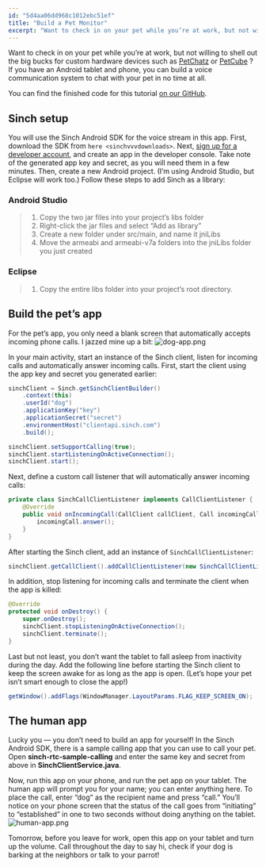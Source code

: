 ```yaml
---
id: "5d4aa06dd968c1012ebc51ef"
title: "Build a Pet Monitor"
excerpt: "Want to check in on your pet while you’re at work, but not willing to shell out the big bucks for custom hardware devices? If you have an Android tablet and phone, you can build a voice communication system to chat with your pet in no time at all."
---
```

Want to check in on your pet while you’re at work, but not willing to shell out the big bucks for custom hardware devices such as [PetChatz](http://www.petchatz.com/) or [PetCube](https://www.petcube.com/) ? If you have an Android tablet and phone, you can build a voice communication system to chat with your pet in no time at all.

You can find the finished code for this tutorial [on our GitHub](https://github.com/sinch/pet-monitor/).

## Sinch setup

You will use the Sinch Android SDK for the voice stream in this app. First, download the SDK from `here <sinchvvvdownloads>`. Next, [sign up for a developer account](https://portal.sinch.com/#/signup), and create an app in the developer console. Take note of the generated app key and secret, as you will need them in a few minutes. Then, create a new Android project. (I’m using Android Studio, but Eclipse will work too.) Follow these steps to add Sinch as a library:

### Android Studio
    
> 1.  Copy the two jar files into your project’s libs folder
> 2.  Right-click the jar files and select “Add as library”
> 3.  Create a new folder under src/main, and name it jniLibs
> 4.  Move the armeabi and armeabi-v7a folders into the jniLibs folder you just created

### Eclipse
    
> 1.  Copy the entire libs folder into your project’s root directory.

## Build the pet’s app

For the pet’s app, you only need a blank screen that automatically accepts incoming phone calls. I jazzed mine up a bit:
![dog-app.png](https://files.readme.io/ff618df-dog-app.png)

In your main activity, start an instance of the Sinch client, listen for incoming calls and automatically answer incoming calls. First, start the client using the app key and secret you generated earlier:

```java
sinchClient = Sinch.getSinchClientBuilder()
    .context(this)
    .userId("dog")
    .applicationKey("key")
    .applicationSecret("secret")
    .environmentHost("clientapi.sinch.com")
    .build();

sinchClient.setSupportCalling(true);
sinchClient.startListeningOnActiveConnection();
sinchClient.start();
```

Next, define a custom call listener that will automatically answer incoming calls:

```java
private class SinchCallClientListener implements CallClientListener {
    @Override
    public void onIncomingCall(CallClient callClient, Call incomingCall) {
        incomingCall.answer();
    }
}
```

After starting the Sinch client, add an instance of `SinchCallClientListener`:

```java
sinchClient.getCallClient().addCallClientListener(new SinchCallClientListener());
```

In addition, stop listening for incoming calls and terminate the client when the app is killed:

```java
@Override
protected void onDestroy() {
    super.onDestroy();
    sinchClient.stopListeningOnActiveConnection();
    sinchClient.terminate();
}
```

Last but not least, you don’t want the tablet to fall asleep from inactivity during the day. Add the following line before starting the Sinch client to keep the screen awake for as long as the app is open. (Let’s hope your pet isn’t smart enough to close the app\!)

```java
getWindow().addFlags(WindowManager.LayoutParams.FLAG_KEEP_SCREEN_ON);
```

## The human app

Lucky you — you don’t need to build an app for yourself\! In the Sinch Android SDK, there is a sample calling app that you can use to call your pet. Open **sinch-rtc-sample-calling** and enter the same key and secret from above in **SinchClientService.java**.

Now, run this app on your phone, and run the pet app on your tablet. The human app will prompt you for your name; you can enter anything here. To place the call, enter “dog” as the recipient name and press “call.” You’ll notice on your phone screen that the status of the call goes from “initiating” to “established” in one to two seconds without doing anything on the tablet.
![human-app.png](https://files.readme.io/f87186e-human-app.png)

Tomorrow, before you leave for work, open this app on your tablet and turn up the volume. Call throughout the day to say hi, check if your dog is barking at the neighbors or talk to your parrot\!